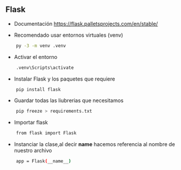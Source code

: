 ## Flask
- Documentación
https://flask.palletsprojects.com/en/stable/

- Recomendado usar entornos virtuales (venv)
```bash
    py -3 -m venv .venv
```
- Activar el entorno
```bash
    .venv\Scripts\activate
```
- Instalar Flask y los paquetes que requiere 
```bash
    pip install flask
```
- Guardar todas las liubrerias que necesitamos
```bash
    pip freeze > requirements.txt
```
- Importar flask
```bash
    from flask import Flask
```
- Instanciar la clase,al decir __name__ hacemos referencia al nombre de nuestro archivo
```bash
    app = Flask(__name__)
```